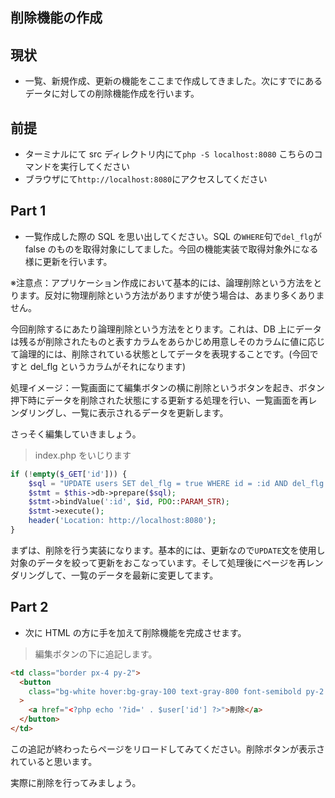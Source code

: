 ## 削除機能の作成

## 現状

- 一覧、新規作成、更新の機能をここまで作成してきました。次にすでにあるデータに対しての削除機能作成を行います。

## 前提

- ターミナルにて src ディレクトリ内にて`php -S localhost:8080` こちらのコマンドを実行してください
- ブラウザにて`http://localhost:8080`にアクセスしてください

## Part 1

- 一覧作成した際の SQL を思い出してください。SQL の`WHERE`句で`del_flg`が false のものを取得対象にしてました。今回の機能実装で取得対象外になる様に更新を行います。

※注意点：アプリケーション作成において基本的には、論理削除という方法をとります。反対に物理削除という方法がありますが使う場合は、あまり多くありません。

今回削除するにあたり論理削除という方法をとります。これは、DB 上にデータは残るが削除されたものと表すカラムをあらかじめ用意しそのカラムに値に応じて論理的には、削除されている状態としてデータを表現することです。(今回ですと del_flg というカラムがそれになります)

処理イメージ：一覧画面にて編集ボタンの横に削除というボタンを起き、ボタン押下時にデータを削除された状態にする更新する処理を行い、一覧画面を再レンダリングし、一覧に表示されるデータを更新します。

さっそく編集していきましょう。

> index.php をいじります

```php
if (!empty($_GET['id'])) {
    $sql = "UPDATE users SET del_flg = true WHERE id = :id AND del_flg = false";
    $stmt = $this->db->prepare($sql);
    $stmt->bindValue(':id', $id, PDO::PARAM_STR);
    $stmt->execute();
    header('Location: http://localhost:8080');
}

```

まずは、削除を行う実装になります。基本的には、更新なので`UPDATE`文を使用し対象のデータを絞って更新をおこなっています。そして処理後にページを再レンダリングして、一覧のデータを最新に変更してます。

## Part 2

- 次に HTML の方に手を加えて削除機能を完成させます。

> 編集ボタンの下に追記します。

```html
<td class="border px-4 py-2">
  <button
    class="bg-white hover:bg-gray-100 text-gray-800 font-semibold py-2 px-4 border border-gray-400 rounded shadow"
  >
    <a href="<?php echo '?id=' . $user['id'] ?>">削除</a>
  </button>
</td>
```

この追記が終わったらページをリロードしてみてください。削除ボタンが表示されていると思います。

実際に削除を行ってみましょう。
